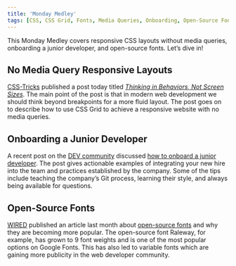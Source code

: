 ```yaml
---
title: 'Monday Medley'
tags: [CSS, CSS Grid, Fonts, Media Queries, Onboarding, Open-Source Fonts]
---
```


This Monday Medley covers responsive CSS layouts without media queries, onboarding a junior developer, and open-source fonts. Let’s dive in!

## No Media Query Responsive Layouts

[CSS-Tricks](https://css-tricks.com/) published a post today titled *[Thinking in Behaviors, Not Screen Sizes](https://css-tricks.com/thinking-in-behaviors-not-screen-sizes/)*. The main point of the post is that in modern web development we should think beyond breakpoints for a more fluid layout. The post goes on to describe how to use CSS Grid to achieve a responsive website with no media queries.

## Onboarding a Junior Developer

A recent post on the [DEV community](https://dev.to/) discussed [how to onboard a junior developer](https://dev.to/carolstran/onboarding-a-junior-developer-to-your-team-here-s-12-tips-4g3a). The post gives actionable examples of integrating your new hire into the team and practices established by the company. Some of the tips include teaching the company’s Git process, learning their style, and always being available for questions.

## Open-Source Fonts

[WIRED](https://www.wired.com/) published an article last month about [open-source fonts](https://www.wired.com/story/open-source-fonts-love-letters-design-community/) and why they are becoming more popular. The open-source font Raleway, for example, has grown to 9 font weights and is one of the most popular options on Google Fonts. This has also led to variable fonts which are gaining more publicity in the web developer community.
